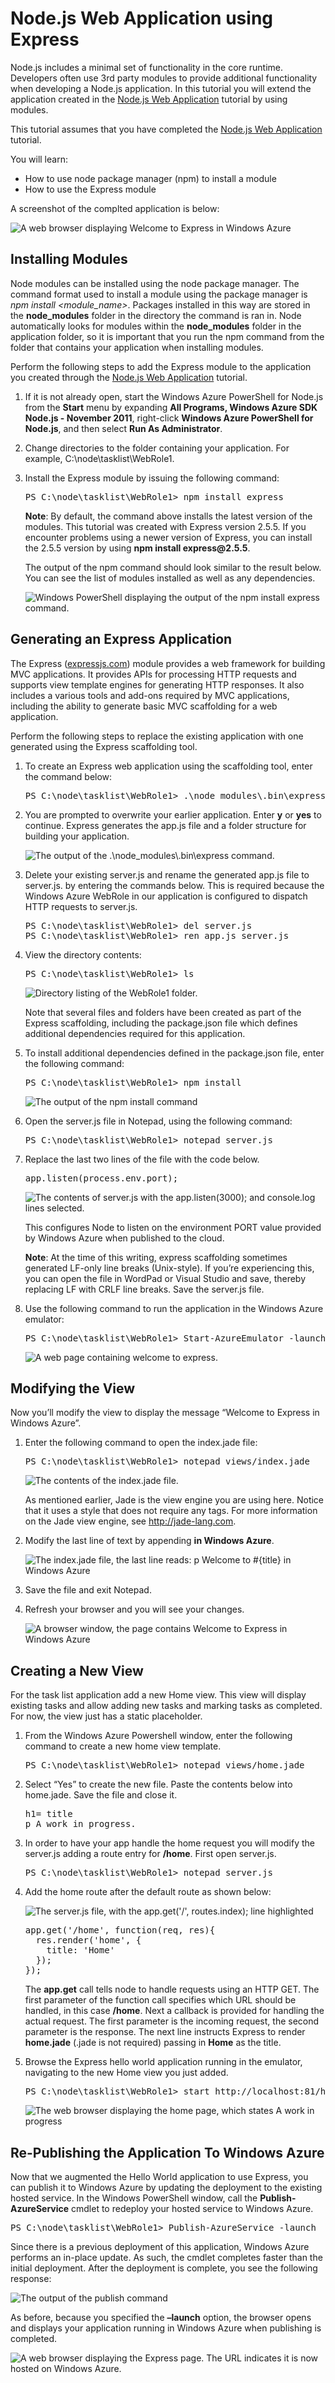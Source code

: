 <?xml version="1.0" encoding="utf-8"?>
<body>
  <properties linkid="dev-nodejs-basic-web-app-with-express" urlDisplayName="Web App With Express" headerExpose="" pageTitle="Web App With Express" metaKeywords="Azure Node.js hello world tutorial, Azure Node.js hello world, Azure Node.js Getting Started tutorial, Azure Node.js tutorial, Azure Node.js Express tutorial" footerExpose="" metaDescription="An tutorial that builds on the Web app tutorial, and demonstrates how to use the Express module" umbracoNaviHide="0" disqusComments="1" />
  <h1 id="node.jswebapplicationusingexpress">Node.js Web Application using Express</h1>
  <p>Node.js includes a minimal set of functionality in the core runtime. Developers often use 3rd party modules to provide additional functionality when developing a Node.js application. In this tutorial you will extend the application created in the <a href="http://www.windowsazure.com/en-us/develop/nodejs/tutorials/getting-started/">Node.js Web Application</a> tutorial by using modules.</p>
  <p>This tutorial assumes that you have completed the <a href="http://www.windowsazure.com/en-us/develop/nodejs/tutorials/getting-started/">Node.js Web Application</a> tutorial.</p>
  <p>You will learn:</p>
  <ul>
    <li>How to use node package manager (npm) to install a module</li>
    <li>How to use the Express module</li>
  </ul>
  <p>A screenshot of the complted application is below:</p>
  <img src="../../../DevCenter/Node/media/node36.png" alt="A web browser displaying Welcome to Express in Windows Azure" />
  <h2 id="installingmodules">Installing Modules</h2>
  <p>Node modules can be installed using the node package manager. The command format used to install a module using the package manager is <em>npm install &lt;module_name&gt;</em>. Packages installed in this way are stored in the <strong>node_modules</strong> folder in the directory the command is ran in. Node automatically looks for modules within the <strong>node_modules</strong> folder in the application folder, so it is important that you run the npm command from the folder that contains your application when installing modules.</p>
  <p>Perform the following steps to add the Express module to the application you created through the <a href="http://www.windowsazure.com/en-us/develop/nodejs/tutorials/getting-started/">Node.js Web Application</a> tutorial.</p>
  <ol>
    <li>
      <p>If it is not already open, start the Windows Azure PowerShell for Node.js from the <strong>Start</strong> menu by expanding <strong>All Programs, Windows Azure SDK Node.js - November 2011</strong>, right-click <strong>Windows Azure PowerShell for Node.js</strong>, and then select <strong>Run As Administrator</strong>.</p>
    </li>
    <li>
      <p>Change directories to the folder containing your application. For example, C:\node\tasklist\WebRole1.</p>
    </li>
    <li>
      <p>Install the Express module by issuing the following command:</p>
      <pre class="prettyprint">PS C:\node\tasklist\WebRole1&gt; npm install express
</pre>
      <p>
        <strong>Note</strong>: By default, the command above installs the latest version of the modules. This tutorial was created with Express version 2.5.5. If you encounter problems using a newer version of Express, you can install the 2.5.5 version by using <strong>npm install express@2.5.5</strong>.</p>
      <p>The output of the npm command should look similar to the result below. You can see the list of modules installed as well as any dependencies.</p>
      <p>
        <img src="../../../DevCenter/Node/media/getting-started-16storage.png" alt="Windows PowerShell displaying the output of the npm install express command." />
      </p>
    </li>
  </ol>
  <h2 id="generatinganexpressapplication">Generating an Express Application</h2>
  <p>The Express (<a href="http://expressjs.com/">expressjs.com</a>) module provides a web framework for building MVC applications. It provides APIs for processing HTTP requests and supports view template engines for generating HTTP responses. It also includes a various tools and add-ons required by MVC applications, including the ability to generate basic MVC scaffolding for a web application.</p>
  <p>Perform the following steps to replace the existing application with one generated using the Express scaffolding tool.</p>
  <ol>
    <li>
      <p>To create an Express web application using the scaffolding tool, enter the command below:</p>
      <pre class="prettyprint">PS C:\node\tasklist\WebRole1&gt; .\node_modules\.bin\express
</pre>
    </li>
    <li>
      <p>You are prompted to overwrite your earlier application. Enter <strong>y</strong> or <strong>yes</strong> to continue. Express generates the app.js file and a folder structure for building your application.</p>
      <img src="../../../DevCenter/Node/media/node23.png" alt="The output of the .\node_modules\.bin\express command." />
    </li>
    <li>
      <p>Delete your existing server.js and rename the generated app.js file to server.js. by entering the commands below. This is required because the Windows Azure WebRole in our application is configured to dispatch HTTP requests to server.js.</p>
      <pre class="prettyprint">PS C:\node\tasklist\WebRole1&gt; del server.js
PS C:\node\tasklist\WebRole1&gt; ren app.js server.js
</pre>
    </li>
    <li>
      <p>View the directory contents:</p>
      <pre class="prettyprint">PS C:\node\tasklist\WebRole1&gt; ls
</pre>
      <img src="../../../DevCenter/Node/media/getting-started-17.png" alt="Directory listing of the WebRole1 folder." />
      <p>Note that several files and folders have been created as part of the Express scaffolding, including the package.json file which defines additional dependencies required for this application.</p>
    </li>
    <li>
      <p>To install additional dependencies defined in the package.json file, enter the following command:</p>
      <pre class="prettyprint">PS C:\node\tasklist\WebRole1&gt; npm install
</pre>
      <img src="../../../DevCenter/Node/media/node26.png" alt="The output of the npm install command" />
    </li>
    <li>
      <p>Open the server.js file in Notepad, using the following command:</p>
      <pre class="prettyprint">PS C:\node\tasklist\WebRole1&gt; notepad server.js
</pre>
    </li>
    <li>
      <p>Replace the last two lines of the file with the code below.</p>
      <pre class="prettyprint">app.listen(process.env.port);
</pre>
      <img src="../../../DevCenter/Node/media/node27.png" alt="The contents of server.js with the app.listen(3000); and console.log lines selected." />
      <p>This configures Node to listen on the environment PORT value provided by Windows Azure when published to the cloud.</p>
      <p>
        <strong>Note</strong>: At the time of this writing, express scaffolding sometimes generated LF-only line breaks (Unix-style). If you’re experiencing this, you can open the file in WordPad or Visual Studio and save, thereby replacing LF with CRLF line breaks. Save the server.js file.</p>
    </li>
    <li>
      <p>Use the following command to run the application in the Windows Azure emulator:</p>
      <pre class="prettyprint">PS C:\node\tasklist\WebRole1&gt; Start-AzureEmulator -launch
</pre>
      <img src="../../../DevCenter/Node/media/node28.png" alt="A web page containing welcome to express." />
    </li>
  </ol>
  <h2 id="modifyingtheview">Modifying the View</h2>
  <p>Now you’ll modify the view to display the message “Welcome to Express in Windows Azure”.</p>
  <ol>
    <li>
      <p>Enter the following command to open the index.jade file:</p>
      <pre class="prettyprint">PS C:\node\tasklist\WebRole1&gt; notepad views/index.jade
</pre>
      <img src="../../../DevCenter/Node/media/getting-started-19.png" alt="The contents of the index.jade file." />
      <p>As mentioned earlier, Jade is the view engine you are using here. Notice that it uses a style that does not require any tags. For more information on the Jade view engine, see <a href="http://jade-lang.com">http://jade-lang.com</a>.</p>
    </li>
    <li>
      <p>Modify the last line of text by appending <strong>in Windows Azure</strong>.</p>
      <img src="../../../DevCenter/Node/media/node31.png" alt="The index.jade file, the last line reads: p Welcome to #{title} in Windows Azure" />
    </li>
    <li>
      <p>Save the file and exit Notepad.</p>
    </li>
    <li>
      <p>Refresh your browser and you will see your changes.</p>
      <img src="../../../DevCenter/Node/media/node32.png" alt="A browser window, the page contains Welcome to Express in Windows Azure" />
    </li>
  </ol>
  <h2 id="creatinganewview">Creating a New View</h2>
  <p>For the task list application add a new Home view. This view will display existing tasks and allow adding new tasks and marking tasks as completed. For now, the view just has a static placeholder.</p>
  <ol>
    <li>
      <p>From the Windows Azure Powershell window, enter the following command to create a new home view template.</p>
      <pre class="prettyprint">PS C:\node\tasklist\WebRole1&gt; notepad views/home.jade
</pre>
    </li>
    <li>
      <p>Select “Yes” to create the new file. Paste the contents below into home.jade. Save the file and close it.</p>
      <pre class="prettyprint">h1= title
p A work in progress.
</pre>
    </li>
    <li>
      <p>In order to have your app handle the home request you will modify the server.js adding a route entry for <strong>/home</strong>. First open server.js.</p>
      <pre class="prettyprint">PS C:\node\tasklist\WebRole1&gt; notepad server.js
</pre>
    </li>
    <li>
      <p>Add the home route after the default route as shown below:</p>
      <img src="../../../DevCenter/Node/media/node33.png" alt="The server.js file, with the app.get('/', routes.index); line highlighted" />
      <pre class="prettyprint">app.get('/home', function(req, res){
  res.render('home', {
    title: 'Home'
  });
});
</pre>
      <p>The <strong>app.get</strong> call tells node to handle requests using an HTTP GET. The first parameter of the function call specifies which URL should be handled, in this case <strong>/home</strong>. Next a callback is provided for handling the actual request. The first parameter is the incoming request, the second parameter is the response. The next line instructs Express to render <strong>home.jade</strong> (.jade is not required) passing in <strong>Home</strong> as the title.</p>
    </li>
    <li>
      <p>Browse the Express hello world application running in the emulator, navigating to the new Home view you just added.</p>
      <pre class="prettyprint">PS C:\node\tasklist\WebRole1&gt; start http://localhost:81/home
</pre>
      <img src="../../../DevCenter/Node/media/node34.png" alt="The web browser displaying the home page, which states A work in progress" />
    </li>
  </ol>
  <h2 id="re-publishingtheapplicationtowindowsazure">Re-Publishing the Application To Windows Azure</h2>
  <p>Now that we augmented the Hello World application to use Express, you can publish it to Windows Azure by updating the deployment to the existing hosted service. In the Windows PowerShell window, call the <strong>Publish-AzureService</strong> cmdlet to redeploy your hosted service to Windows Azure.</p>
  <pre class="prettyprint">PS C:\node\tasklist\WebRole1&gt; Publish-AzureService -launch
</pre>
  <p>Since there is a previous deployment of this application, Windows Azure performs an in-place update. As such, the cmdlet completes faster than the initial deployment. After the deployment is complete, you see the following response:</p>
  <p>
    <img src="../../../DevCenter/Node/media/node35.png" alt="The output of the publish command" />
  </p>
  <p>As before, because you specified the <strong>–launch</strong> option, the browser opens and displays your application running in Windows Azure when publishing is completed.</p>
  <p>
    <img src="../../../DevCenter/Node/media/node36.png" alt="A web browser displaying the Express page. The URL indicates it is now hosted on Windows Azure." />
  </p>
</body>